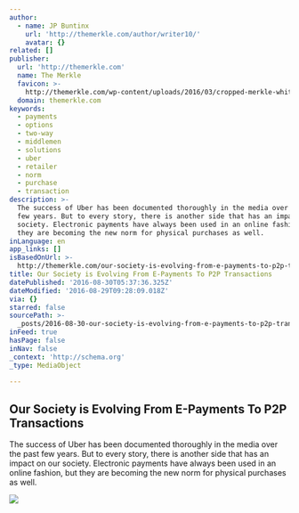 ```yaml
---
author:
  - name: JP Buntinx
    url: 'http://themerkle.com/author/writer10/'
    avatar: {}
related: []
publisher:
  url: 'http://themerkle.com'
  name: The Merkle
  favicon: >-
    http://themerkle.com/wp-content/uploads/2016/03/cropped-merkle-white-1-192x192.png
  domain: themerkle.com
keywords:
  - payments
  - options
  - two-way
  - middlemen
  - solutions
  - uber
  - retailer
  - norm
  - purchase
  - transaction
description: >-
  The success of Uber has been documented thoroughly in the media over the past
  few years. But to every story, there is another side that has an impact on our
  society. Electronic payments have always been used in an online fashion, but
  they are becoming the new norm for physical purchases as well.
inLanguage: en
app_links: []
isBasedOnUrl: >-
  http://themerkle.com/our-society-is-evolving-from-e-payments-to-p2p-transactions/
title: Our Society is Evolving From E-Payments To P2P Transactions
datePublished: '2016-08-30T05:37:36.325Z'
dateModified: '2016-08-29T09:28:09.018Z'
via: {}
starred: false
sourcePath: >-
  _posts/2016-08-30-our-society-is-evolving-from-e-payments-to-p2p-transactions.md
inFeed: true
hasPage: false
inNav: false
_context: 'http://schema.org'
_type: MediaObject

---
```

<article style=""><h1>Our Society is Evolving From E-Payments To P2P Transactions</h1><p>The success of Uber has been documented thoroughly in the media over the past few years. But to every story, there is another side that has an impact on our society. Electronic payments have always been used in an online fashion, but they are becoming the new norm for physical purchases as well.</p><img src="http://themerkle.com/wp-content/uploads/2016/08/shutterstock_225764221.jpg" /></article>